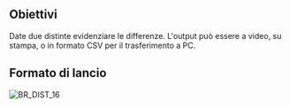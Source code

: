## Obiettivi
Date due distinte evidenziare le differenze. L'output può essere a video, su stampa, o in formato CSV per il trasferimento a PC.
## Formato di lancio
![BR_DIST_16](http://doc.smeup.com/immagini/MBDOC_OGG-P_BRDI15/BR_DIST_16.png)
